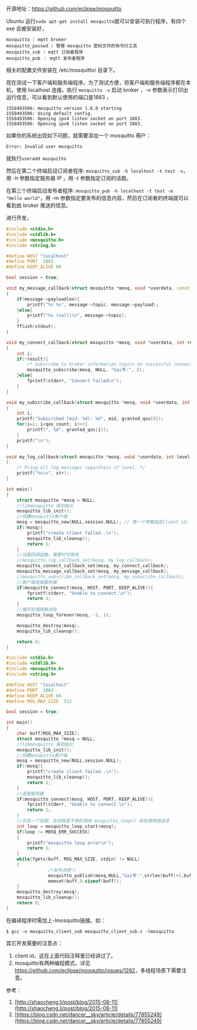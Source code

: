 开源地址：https://github.com/eclipse/mosquitto

Ubuntu 运行`sudo apt-get install mosquitto`就可以安装可执行程序，有四个 exe 会被安装好，

```
mosquitto : mqtt broker
mosquitto_passwd : 管理 mosquitto 密码文件的命令行工具
mosquitto_sub : mqtt 订阅者程序
mosquitto_pub ： mqtt 发布者程序
```

相关的配置文件安装在 /etc/mosquitto/ 目录下。

现在测试一下客户端和服务端程序。为了测试方便，将客户端和服务端程序都在本机，使用 localhost 连接。执行 `mosquitto -v` 启动 broker ，-v 参数表示打印出运行信息，可以看到默认使用的端口是1883 ，

```
1558493506: mosquitto version 1.6.0 starting
1558493506: Using default config.
1558493506: Opening ipv4 listen socket on port 1883.
1558493506: Opening ipv6 listen socket on port 1883.
```

如果你的系统出现如下问题，就需要添加一个 mosquitto 用户：

```
Error: Invalid user mosquitto 
```

就执行`useradd mosquitto`

然后在第二个终端启动订阅者程序: `mosquitto_sub -h localhost -t test -v`，用 -h 参数指定服务器 IP ，用 -t 参数指定订阅的话题。

在第三个终端启动发布者程序: `mosquitto_pub -h localhost -t test -m "Hello world"`，用 -m 参数指定要发布的信息内容，然后在订阅者的终端就可以看到由 broker 推送的信息。

进行开发，

```c++
#include <stdio.h>
#include <stdlib.h>
#include <mosquitto.h>
#include <string.h>

#define HOST "localhost"
#define PORT  1883
#define KEEP_ALIVE 60

bool session = true;

void my_message_callback(struct mosquitto *mosq, void *userdata, const struct mosquitto_message *message)
{
    if(message->payloadlen){
        printf("%s %s", message->topic, message->payload);
    }else{
        printf("%s (null)\n", message->topic);
    }
    fflush(stdout);
}

void my_connect_callback(struct mosquitto *mosq, void *userdata, int result)
{
    int i;
    if(!result){
        /* Subscribe to broker information topics on successful connect. */
        mosquitto_subscribe(mosq, NULL, "Gai爷:", 2);
    }else{
        fprintf(stderr, "Connect failed\n");
    }
}

void my_subscribe_callback(struct mosquitto *mosq, void *userdata, int mid, int qos_count, const int *granted_qos)
{
    int i;
    printf("Subscribed (mid: %d): %d", mid, granted_qos[0]);
    for(i=1; i<qos_count; i++){
        printf(", %d", granted_qos[i]);
    }
    printf("\n");
}

void my_log_callback(struct mosquitto *mosq, void *userdata, int level, const char *str)
{
    /* Pring all log messages regardless of level. */
    printf("%s\n", str);
}

int main()
{
    struct mosquitto *mosq = NULL;
    //libmosquitto 库初始化
    mosquitto_lib_init();
    //创建mosquitto客户端
    mosq = mosquitto_new(NULL,session,NULL); // 第一个参数指定client id，为空则为随机，注意如果两个mosq实例以相同的client id同时连接相同的mqtt broker，两个实例都会不停的断线重连
    if(!mosq){
        printf("create client failed..\n");
        mosquitto_lib_cleanup();
        return 1;
    }
    //设置回调函数，需要时可使用
    //mosquitto_log_callback_set(mosq, my_log_callback);
    mosquitto_connect_callback_set(mosq, my_connect_callback);
    mosquitto_message_callback_set(mosq, my_message_callback);
    //mosquitto_subscribe_callback_set(mosq, my_subscribe_callback);
    //客户端连接服务器
    if(mosquitto_connect(mosq, HOST, PORT, KEEP_ALIVE)){
        fprintf(stderr, "Unable to connect.\n");
        return 1;
    }
    //循环处理网络消息
    mosquitto_loop_forever(mosq, -1, 1);

    mosquitto_destroy(mosq);
    mosquitto_lib_cleanup();

    return 0;
}
```

```c++
#include <stdio.h>
#include <stdlib.h>
#include <mosquitto.h>
#include <string.h>

#define HOST "localhost"
#define PORT  1883
#define KEEP_ALIVE 60
#define MSG_MAX_SIZE  512

bool session = true;

int main()
{
    char buff[MSG_MAX_SIZE];
    struct mosquitto *mosq = NULL;
    //libmosquitto 库初始化
    mosquitto_lib_init();
    //创建mosquitto客户端
    mosq = mosquitto_new(NULL,session,NULL);
    if(!mosq){
        printf("create client failed..\n");
        mosquitto_lib_cleanup();
        return 1;
    }
    //连接服务器
    if(mosquitto_connect(mosq, HOST, PORT, KEEP_ALIVE)){
        fprintf(stderr, "Unable to connect.\n");
        return 1;
    }
    //开启一个线程，在线程里不停的调用 mosquitto_loop() 来处理网络信息
    int loop = mosquitto_loop_start(mosq);
    if(loop != MOSQ_ERR_SUCCESS)
    {
        printf("mosquitto loop error\n");
        return 1;
    }
    while(fgets(buff, MSG_MAX_SIZE, stdin) != NULL)
    {
                /*发布消息*/
                mosquitto_publish(mosq,NULL,"Gai爷:",strlen(buff)+1,buff,0,0);
                memset(buff,0,sizeof(buff));
    }
    mosquitto_destroy(mosq);
    mosquitto_lib_cleanup();
    return 0;
}
```

在编译程序时需加上-lmosquitto链接。如：

```
$ gcc -o mosquitto_client_sub mosquitto_client_sub.c -lmosquitto
```

其它开发需要的注意点：

1. client id，这在上面代码注释里已经讲过了。
2. mosquitto有两种编程模式，详见 <https://github.com/eclipse/mosquitto/issues/1282>，多线程场景下需要注意。

参考：

1. [http://shaocheng.li/post/blog/2015-08-11](http://shaocheng.li/post/blog/2015-08-11)
2. [https://blog.csdn.net/dancer__sky/article/details/77855249](https://blog.csdn.net/dancer__sky/article/details/77855249)
